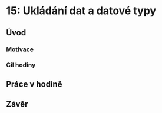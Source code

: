 # 15: Ukládání dat a datové typy

## Úvod

### Motivace

### Cíl hodiny

## Práce v hodině

## Závěr
